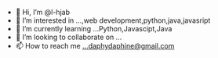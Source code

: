 - 👋 Hi, I’m @l-hjab
- 👀 I’m interested in ...,web development,python,java,javasript
- 🌱 I’m currently learning ...Python,Javascipt,Java
- 💞️ I’m looking to collaborate on ...
- 📫 How to reach me ...daphydaphine@gmail.com

<!---
l-hjab/l-hjab is a ✨ special ✨ repository because its `README.md` (this file) appears on your GitHub profile.
You can click the Preview link to take a look at your changes.
--->
